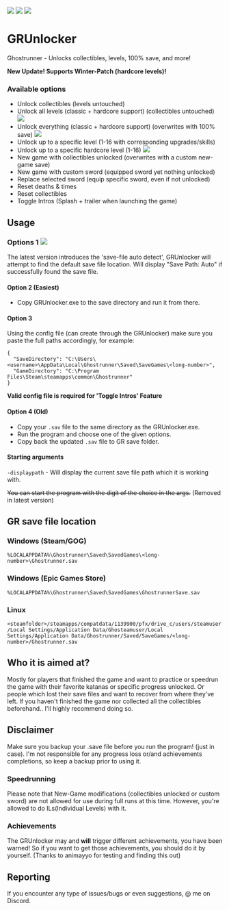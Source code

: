 [![](https://img.shields.io/badge/Jack-Unlocked-green)](https://github.com/Dmgvol/GRUnlocker/) [![](https://img.shields.io/badge/Discord-GRSR-red)](https://discord.com/invite/eZRz3Q5) ![](https://img.shields.io/github/downloads/dmgvol/grunlocker/total)


# GRUnlocker
Ghostrunner - Unlocks collectibles, levels, 100% save, and more!

**New Update! Supports Winter-Patch (hardcore levels)!**

### Available options
- Unlock collectibles (levels untouched)
- Unlock all levels (classic + hardcore support) (collectibles untouched)     ![](https://img.shields.io/badge/%20-%20New-brightgreen)   
- Unlock everything (classic + hardcore support) (overwrites with 100% save)  ![](https://img.shields.io/badge/%20-%20New-brightgreen)
- Unlock up to a specific level (1-16 with corresponding upgrades/skills)   
- Unlock up to a specific hardcore level (1-16)                               ![](https://img.shields.io/badge/%20-%20New-brightgreen)
- New game with collectibles unlocked (overwrites with a custom new-game save)
- New game with custom sword (equipped sword yet nothing unlocked) 
- Replace selected sword (equip specific sword, even if not unlocked) 
- Reset deaths & times  
- Reset collectibles    
- Toggle Intros (Splash + trailer when launching the game)


## Usage
### Options 1 ![](https://img.shields.io/badge/%20-%20New-brightgreen)
The latest version introduces the 'save-file auto detect', GRUnlocker will attempt to find the default save file location.
Will display "Save Path: Auto" if successfully found the save file.

#### Option 2 (Easiest)
- Copy GRUnlocker.exe to the save directory and run it from there.

#### Option 3 
Using the config file (can create through the GRUnlocker)
make sure you paste the full paths accordingly, for example:
```
{
  "SaveDirectory": "C:\Users\<username>\AppData\Local\Ghostrunner\Saved\SaveGames\<long-number>",
  "GameDirectory": "C:\Program Files\Steam\steamapps\common\Ghostrunner"
}
```
**Valid config file is required for 'Toggle Intros' Feature**

#### Option 4 (Old)
- Copy your ```.sav``` file to the same directory as the GRUnlocker.exe.
- Run the program and choose one of the given options.
- Copy back the updated ```.sav``` file to GR save folder.

#### Starting arguments
```-displaypath``` - Will display the current save file path which it is working with.

~~You can start the program with the digit of the choice in the args.~~ (Removed in latest version)

## GR save file location
### Windows (Steam/GOG)
```%LOCALAPPDATA%\Ghostrunner\Saved\SavedGames\<long-number>\Ghostrunner.sav```
### Windows (Epic Games Store)
```%LOCALAPPDATA%\Ghostrunner\Saved\SavedGames\GhostrunnerSave.sav```
### Linux
```<steamfolder>/steamapps/compatdata/1139900/pfx/drive_c/users/steamuser/Local Settings/Application Data/Ghosteamuser/Local Settings/Application Data/Ghostrunner/Saved/SaveGames/<long-number>/Ghostrunner.sav```

## Who it is aimed at?
Mostly for players that finished the game and want to practice or speedrun the game with their favorite katanas or specific progress unlocked.
Or people which lost their save files and want to recover from where they've left.
If you haven't finished the game nor collected all the collectibles beforehand.. I'll highly recommend doing so.

## Disclaimer
Make sure you backup your .save file before you run the program! (just in case).
I'm not responsible for any progress loss or/and achievements completions, so keep a backup prior to using it.

### Speedrunning
Please note that New-Game modifications (collectibles unlocked or custom sword) are not allowed for use during full runs at this time.
However, you're allowed to do ILs(Individual Levels) with it.

### Achievements
The GRUnlocker may and **will** trigger different achievements, you have been warned!
So if you want to get those achievements, you should do it by yourself.
(Thanks to animayyo for testing and finding this out)

## Reporting
If you encounter any type of issues/bugs or even suggestions, @ me on Discord.
